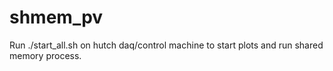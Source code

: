 # shmem_pv
 
Run ./start_all.sh on hutch daq/control machine to start plots and run shared memory process.
